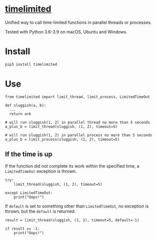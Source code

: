 # [timelimited](https://github.com/rtmigo/timelimited_py#readme)

Unified way to call time-limited functions in parallel threads or processes.

Tested with Python 3.6-3.9 on macOS, Ubuntu and Windows.

# Install

``` bash
pip3 install timelimited
```

# Use

``` python3
from timelimited import limit_thread, limit_process, LimitedTimeOut

def sluggish(a, b):
  ...
  return a+b

# will run sluggish(1, 2) in parallel thread no more than 5 seconds
a_plus_b = limit_thread(sluggish, (1, 2), timeout=5)

# will run sluggish(1, 2) in parallel process no more than 5 seconds
a_plus_b = limit_process(sluggish, (1, 2), timeout=5)
```

## If the time is up

If the function did not complete its work within the specified time, a 
`LimitedTimeOut` exception is thrown.

``` python3
try:
    limit_thread(sluggish, (1, 2), timeout=5)
    
except LimitedTimeOut:
    print("Oops!")  
```

If `default` is set to something other than `LimitedTimeOut`, no exception is 
thrown, but the `default` is returned.

``` python3
result = limit_thread(sluggish, (1, 2), timeout=5, default=-1)

if result == -1:
    print("Oops!")
```
